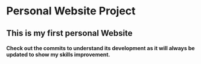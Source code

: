# Personal Website Project
## This is my first personal Website


#### Check out the commits to understand its development as it will always be updated to show my skills improvement.
